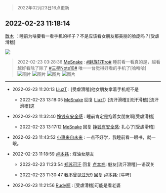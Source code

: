 > 2022年02月23日16点更新
<link rel="stylesheet" href="https://cdn.jsdelivr.net/gh/taotie6/sampleJSON@main/css/photo_show.css">
<meta name="referrer" content="no-referrer" />


 ## 2022-02-23 11:18:14 

 [㪚木](https://www.coolapk.com/feed/33759401?shareKey=ZDU4M2UwYzExMmE1NjIxNWIxYTA~) ：睡前为啥要看一看手机的样子？不是应该看女朋友那美丽的脸庞吗？[受虐滑稽] 

<div class="album">
<img class="img-item" src="https://image.coolapk.com/feed/2020/0304/22/1081091_3972edc0_3017_0108@382x207.gif" />
</div>

> 2022-02-23 03:28:36 
> [MeSnake](https://www.coolapk.com/feed/33754848?shareKey=NTIwYTJlYmNjMTg3NjIxNWIxYTA~) : <a class="feed-link-tag" href="/t/魅族17Pro?type=0">#魅族17Pro#</a> 睡前看一看真的是，越看越好看除了除了 <a class="feed-link-tag" href="/t/三星Note10?type=0">#三星Note10#</a> 唯一一台觉得好看的手机了[哈哈哈] 
![图片](https://image.coolapk.com/feed/2022/0223/03/2018481_8114_792_64@2494x3325.jpg)
![图片](https://image.coolapk.com/feed/2022/0223/03/2018481_8112_7478_818@2494x3325.jpg)
![图片](https://image.coolapk.com/feed/2022/0223/03/2018481_8113_1999_895@2494x3325.jpg)
![图片](https://image.coolapk.com/feed/2022/0223/03/2018481_8112_6507_351@2494x3325.jpg)

 ------- 

- 2022-02-23 11:20:13 [LiuzT](uid=2145927) : [受虐滑稽]他女朋友拿着手机呢不是 

    - 2022-02-23 13:18:05 [MeSnake](uid=2018481) 回复 [LiuzT](uid=2145927): [流汗滑稽][流汗滑稽][流汗滑稽]这 

- 2022-02-23 11:32:40 [挣钱有安全感](uid=1355663) : 睡前肯定是抱着女朋友啊[受虐滑稽] 

    - 2022-02-23 13:17:12 [MeSnake](uid=2018481) 回复 [挣钱有安全感](uid=1355663): 扎心了[受虐滑稽] 

- 2022-02-23 11:43:52 [小惠来自未来](uid=847097) : 一点不好学，我睡前看一眼书，就一眼。 

- 2022-02-23 11:18:59 [卢本祎](uid=2851774) : 煤油女朋友 

    - 2022-02-23 11:23:54 [郑苏可汗](uid=678781) 回复 [卢本祎](uid=2851774): 魅友[流汗滑稽]一语双关 

    - 2022-02-23 11:30:47 [我不曾见过光9](uid=1784401) 回复 [卢本祎](uid=2851774): [牛啤] 

- 2022-02-23 11:21:56 [Rudy啊](uid=1483753) : [受虐滑稽]可能是看老婆 

